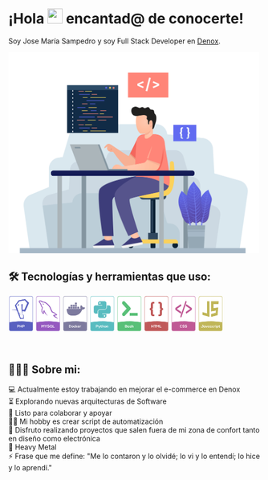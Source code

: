 # ¡Hola <img src src="images/hi.gif" width="30px" height="30px"/> encantad@ de conocerte!
Soy Jose María Sampedro y soy Full Stack Developer en [Denox](https://denox.es).

<img src="images/developer.gif" width="500px">

<br>

<h2 align="left">🛠️ Tecnologías y herramientas que uso:</h2>
<p float="left">
<img src="images/php.png" width="50">
<img src="images/mysql.png" width="50">
<img src="images/docker.png" width="50">
<img src="images/python.png" width="50">
<img src="images/bash.png" width="50">
<img src="images/html.png" width="50">
<img src="images/css.png" width="50">
<img src="images/javascript.png" width="50">
</p>

<br>

<h2 align="left">👨🏻‍💻 Sobre mi:</h2>
💻 Actualmente estoy trabajando en mejorar el e-commerce en Denox <br>
⏳ Explorando nuevas arquitecturas de Software <br>
🚀 Listo para colaborar y apoyar <br>
👨‍💻 Mi hobby es crear script de automatización <br>
🎯 Disfruto realizando proyectos que salen fuera de mi zona de confort tanto en diseño como electrónica <br>
🤘 Heavy Metal <br>
⚡ Frase que me define: "Me lo contaron y lo olvidé; lo vi y lo entendí; lo hice y lo aprendí."
